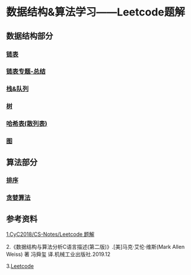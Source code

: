# 数据结构&算法学习——Leetcode题解

## 数据结构部分

### [链表](https://github.com/nuclear30/LearnDataStructureAndLeetcode/blob/master/Leetcode-LinkList.md)

### [链表专题-总结](https://github.com/nuclear30/LearnDataStructureAndLeetcode/blob/master/Leetcode-LinkList-summary.md)

### [栈&队列](https://github.com/nuclear30/LearnDataStructureAndLeetcode/blob/master/Leetcode-Stack-and-Queue.md)

### [树](https://github.com/nuclear30/LearnDataStructureAndLeetcode/blob/master/Leetcode-Tree.md) 

### [哈希表(散列表)](https://github.com/nuclear30/LearnDataStructureAndLeetcode/blob/master/Leetcode-hash-table.md)

### [图](https://github.com/nuclear30/LearnDataStructureAndLeetcode/blob/master/Leetcode-Graph.md)

## 算法部分

### [排序](https://github.com/nuclear30/LearnDataStructureAndLeetcode/blob/master/Leetcode-Sort.md)

### [贪婪算法](https://github.com/nuclear30/LearnDataStructureAndLeetcode/blob/master/Leetcode-greedy-algorithm.md)

## 参考资料

[1.CyC2018/CS-Notes/Leetcode 题解](https://github.com/CyC2018/CS-Notes/blob/master/notes/Leetcode%20%E9%A2%98%E8%A7%A3%20-%20%E7%9B%AE%E5%BD%95.md)

2.《数据结构与算法分析C语言描述(第二版)》.[美]马克·艾伦·维斯(Mark Allen Weiss) 著 冯舜玺 译.机械工业出版社.2019.12

3.[Leetcode](https://leetcode-cn.com/)